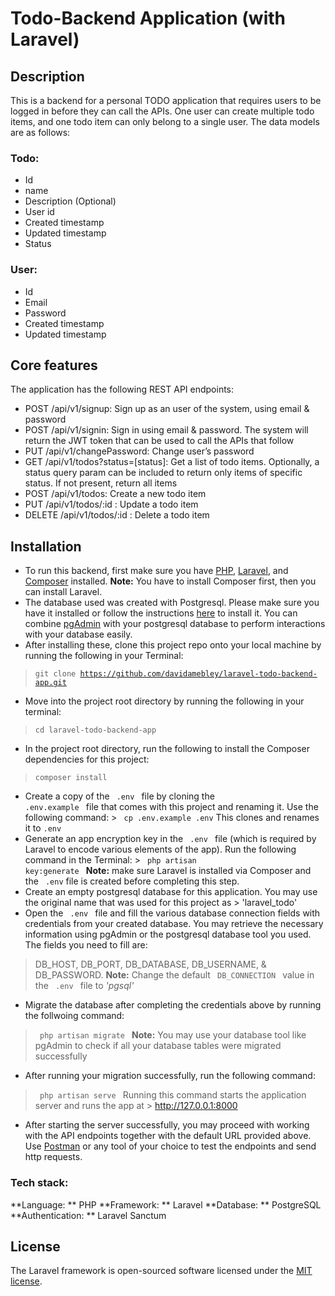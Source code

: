 # Todo-Backend Application (with Laravel)

## Description
This is a backend for a personal TODO application that requires users to be logged in before they can call the APIs. One user can create multiple todo items, and one todo item can only belong to a single user. The data models are as follows:

### Todo:
- Id
- name
- Description (Optional)
- User id
- Created timestamp
- Updated timestamp
- Status

### User:
- Id
- Email
- Password
- Created timestamp
- Updated timestamp

## Core features
The application has the following REST API endpoints:
- POST /api/v1/signup: Sign up as an user of the system, using email & password
- POST /api/v1/signin: Sign in using email & password. The system will return the
JWT token that can be used to call the APIs that follow
- PUT /api/v1/changePassword: Change user’s password
- GET /api/v1/todos?status=[status]: Get a list of todo items. Optionally, a status
query param can be included to return only items of specific status. If not
present, return all items
- POST /api/v1/todos: Create a new todo item
- PUT /api/v1/todos/:id : Update a todo item
- DELETE /api/v1/todos/:id : Delete a todo item

## Installation
- To run this backend, first make sure you have [PHP](https://www.php.net/manual/en/install.php), [Laravel](https://laravel.com/docs/9.x/installation), and [Composer](https://getcomposer.org/download/) installed. **Note:** You have to install Composer first, then you can install Laravel.
- The database used was created with Postgresql. Please make sure you have it installed or follow the instructions [here](https://www.postgresql.org/download/) to install it. You can combine [pgAdmin](https://www.pgadmin.org/download/) with your postgresql database to perform interactions with your database easily.
- After installing these, clone this project repo onto your local machine by running the following in your Terminal:
> <code>git clone https://github.com/davidamebley/laravel-todo-backend-app.git</code>
- Move into the project root directory by running the following in your terminal:
> <code>cd laravel-todo-backend-app</code>
- In the project root directory, run the following to install the Composer dependencies for this project:
> <code>composer install</code>
- Create a copy of the <code> .env </code> file by cloning the <code> .env.example </code> file that comes with this project and renaming it. 
Use the following command: > <code> cp .env.example .env</code> 
This clones and renames it to <code>.env</code>
- Generate an app encryption key in the <code> .env </code> file (which is required by Laravel to encode various elements of the app). Run the following command in the Terminal: > <code> php artisan key:generate </code>
**Note:** make sure Laravel is installed via Composer and the <code> .env</code> file is created before completing this step.
- Create an empty postgresql database for this application. You may use the original name that was used for this project as > 'laravel_todo'
- Open the <code> .env </code> file and fill the various database connection fields with credentials from your created database. You may retrieve the necessary information using pgAdmin or the postgresql database tool you used. The fields you need to fill are:
> DB_HOST, DB_PORT, DB_DATABASE, DB_USERNAME, & DB_PASSWORD.
**Note:** Change the default <code> DB_CONNECTION </code> value in the <code> .env </code> file to *'pgsql'*
- Migrate the database after completing the credentials above by running the follwoing command:
> <code> php artisan migrate </code>
**Note:** You may use your database tool like pgAdmin to check if all your database tables were migrated successfully
- After running your migration successfully, run the following command:
> <code> php artisan serve </code>
Running this command starts the application server and runs the app at > http://127.0.0.1:8000
- After starting the server successfully, you may proceed with working with the API endpoints together with the default URL provided above. Use [Postman](https://www.postman.com/downloads/) or any tool of your choice to test the endpoints and send http requests.

### Tech stack:
**Language: ** PHP
**Framework: ** Laravel
**Database: ** PostgreSQL
**Authentication: ** Laravel Sanctum

## License

The Laravel framework is open-sourced software licensed under the [MIT license](https://opensource.org/licenses/MIT).
